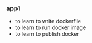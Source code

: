 ### app1
- to learn to write dockerfile
- to learn to run docker image
- to learn to publish docker
